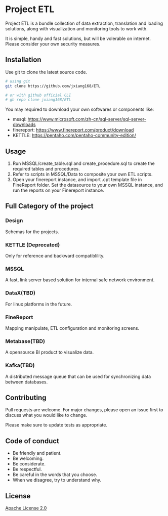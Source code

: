 # Project ETL
Project ETL is a bundle collection of data extraction, translation and loading solutions, along with visualization and monitoring tools to work with.

It is simple, handy and fast solutions, but will be volerable on internet. Please consider your own security measures.

## Installation

Use git to clone the latest source code.

```bash
# using git
git clone https://github.com/jxiang168/ETL

# or with github official CLI
# gh repo clone jxiang168/ETL
```

You may required to download your own softwares or components like:

- mssql: https://www.microsoft.com/zh-cn/sql-server/sql-server-downloads
- finereport: https://www.finereport.com/product/download
- KETTLE: https://pentaho.com/pentaho-community-edition/


## Usage

1. Run MSSQL/create_table.sql and create_procedure.sql to create the required tables and procedures.
2. Refer to scripts in MSSQL/Data to composite your own ETL scripts.
3. Open your finereport instance, and import  .cpt template file in FineReport folder. Set the datasource to your own MSSQL instance, and run the reports on your Finereport instance.


## Full Category of the project

### Design
Schemas for the projects.

### KETTLE (Deprecated)
Only for reference and backward compatiblility.

### MSSQL
A fast, link server based solution for internal safe network environment.

### DataX(TBD)
For linux platforms in the future.

### FineReport
Mapping manipulate, ETL configuration and monitoring screens.

### Metabase(TBD)
A opensource BI product to visualize data.

### Kafka(TBD)
A distributed message queue that can be used for synchronizing data between databases.

## Contributing

Pull requests are welcome. For major changes, please open an issue first to discuss what you would like to change.

Please make sure to update tests as appropriate.

## Code of conduct

- Be friendly and patient.
- Be welcoming.
- Be considerate. 
- Be respectful.
- Be careful in the words that you choose. 
- When we disagree, try to understand why.

## License

[Apache License 2.0](https://www.apache.org/licenses/LICENSE-2.0.txt)